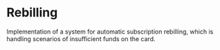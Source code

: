 # Rebilling

Implementation of a system for automatic subscription rebilling, which is handling scenarios of insufficient funds on the card.
